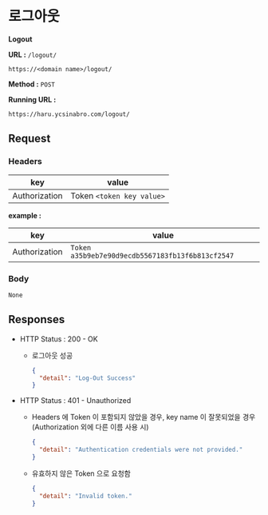 # 로그아웃

**Logout**

**URL :** `/logout/`

`https://<domain name>/logout/`

**Method :** `POST`

**Running URL :**

`https://haru.ycsinabro.com/logout/`

## Request

### Headers

key           | value
------------- | -------------------------
Authorization | Token `<token key value>`

**example :**

key           | value
------------- | ------------------------------------------------
Authorization | `Token a35b9eb7e90d9ecdb5567183fb13f6b813cf2547`

### Body

`None`

## Responses

- HTTP Status : 200 - OK

  - 로그아웃 성공

    ```json
    {
      "detail": "Log-Out Success"
    }
    ```

- HTTP Status : 401 - Unauthorized

  - Headers 에 Token 이 포함되지 않았을 경우, key name 이 잘못되었을 경우 (Authorization 외에 다른 이름 사용 시)

    ```json
    {
      "detail": "Authentication credentials were not provided."
    }
    ```

  - 유효하지 않은 Token 으로 요청함

    ```json
    {
      "detail": "Invalid token."
    }
    ```
